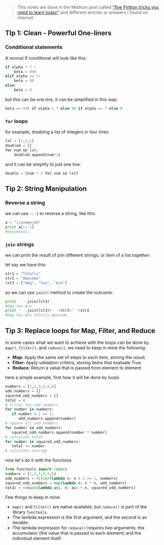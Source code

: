 > This notes are base in the Medium post called ["five Python tricks you need to learn today"](https://towardsdatascience.com/five-python-tricks-you-need-to-learn-today-9dbe03c790ab) and different articles or answers i found on Internet. 


## TIp 1: Clean - Powerful One-liners

### Conditional statements 

A normal If conditional will look like this:

```python
if alpha > 7 :
	beta = 999
elif alpha == 7:
	beta = 99
else:
	beta = 0
```

but this can be one line, it can be simplified in this way:

```python
beta == 999 if alpha > 7 else 99 if alpha == 7 else 0
```

### `for` loops

for example, doubling a list of integers in four lines:

```python
lst = [1,3,5]
doubled = []
for num in lst:
	doubled.append(num*2)
```

and it can be simplify to just one line:

```python
double = [num * 2 for num in lst]
```

## Tip 2: String Manipulation

### Reverse a string 

we can use `::-1` to reverse a string, like this:

```python
a = "ilovemyjob"
print a[::-1]
#bojymevoli
```

### `join` strings 

we can print the result of join different strings, or item of a list together:

let say we have this:
```python
str1 = "Totally"
str2 = "Awesome"
lst3 = ["Omg", "You", "Are"]
```

so we can use `join()` method to create the outcome:

```python
print ' '.join(lst3)
#Omg You Are
print ' '.join(lst3)+' '+str1+' '+str2
#Omg You Are Totally Awesome
```

## Tip 3: Replace loops for Map, Filter, and Reduce

In some cases what we want to achieve with the loops can be done by `map()`, `filter()`, and `reduce()`, we need to keep in mine the following:

* **Map:** Apply the same set of steps to each item, storing the result.
* **Filter:** Apply validation criteria, storing items that evaluate True.
* **Reduce:** Return a value that is passed from element to element.

here a simple example, first how it will be done by loops 

```python
numbers = [1,2,3,4,5,6]
odd_numbers = []
squared_odd_numbers = []
total = 0
# filter for odd numbers
for number in numbers:
   if number % 2 == 1:
      odd_numbers.append(number)
# square all odd numbers
for number in odd_numbers:
   squared_odd_numbers.append(number * number)
# calculate total
for number in squared_odd_numbers:
   total += number
# calculate average
``` 

now let's do it with the functions

```py hl_lines="2 3"
from functools import reduce
numbers = [1,2,3,4,5,6]
odd_numbers = filter(lambda n: n % 2 == 1, numbers)
squared_odd_numbers = map(lambda n: n * n, odd_numbers)
total = reduce(lambda acc, n: acc + n, squared_odd_numbers)
``` 
Few things to keep in mine:

* `map()` and `filter()` are native available, but `reduce()` is part of the library `functools`.  
* The lambda expression is the first argument, and the second is an iterable. 
* The lambda expression for `reduce()` requires two arguments: the accumulator (the value that is passed to each element) and the individual element itself.